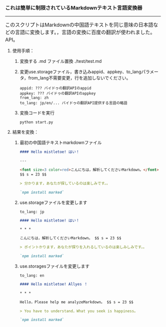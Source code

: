 ### これは簡単に制限されているMarkdownテキスト言語変換器

---

<font size=3>このスクリプトはMarkdownの中国語テキストを同じ意味の日本語などの言語に変換します。，言語の変換に百度の翻訳が使われました。API。</font>

1. 使用手順：

   1. 変換する .md ファイル置換 ./test/test.md

   2. 変更use.storageファイル，書き込みappid、appkey、to_langパラメータ，from_lang不需要変更，行を追加しないでください。

      ```text
      appid: ??? バイドゥの翻訳APIのappid
      appkey: ??? バイドゥの翻訳APIのappkey
      from_lang: zh
      to_lang: jp/en/... バイドゥの翻訳API提供する言語の略語
      ```

   3. 変換コードを実行

      ```shell
      python start.py
      ```

2. 結果を変換：

   1. 最初の中国語テキストmarkdownファイル

      ```markdown
      #### Hello mistletoe! はい！
      
      ---
      
      <font size=3 color=red>こんにちは，解析してくださいMarkdown。</font>
      $$ s = 23 $$
      
      > 分かります，あなたが探しているのは楽しみです。。
      
      `npm install marked`
      ```

   2. use.storageファイルを変更します

      ```test
      to_lang: jp
      ```

      ```markdown
      #### Hello mistletoe! はい！
      
      * * *
      
      こんにちは，解析してくださいMarkdown。 $$ s = 23 $$
      
      > ポイントかります，あなたが探りを入れるしているのは楽しみしみです。。
      
      `npm install marked`
      ```

   3. use.storagesファイルを変更します

      ```text
      to_lang: en
      ```

      ```markdown
      #### Hello mistletoe! Allyes ！
      
      * * *
      
      Hello，Please help me analyzeMarkdown。 $$ s = 23 $$
      
      > You have to understand，What you seek is happiness。
      
      `npm install marked`
      ```

      

   
